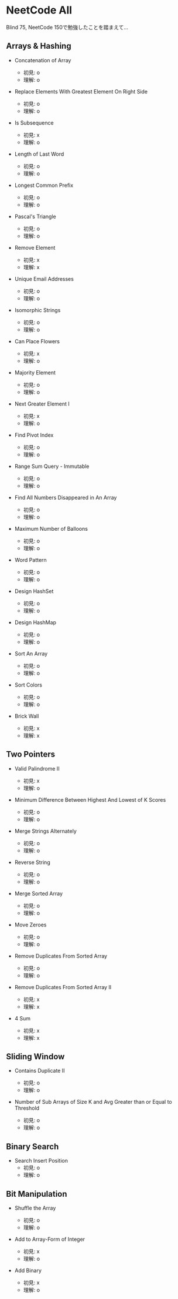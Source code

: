 # NeetCode All

Blind 75, NeetCode 150で勉強したことを踏まえて...

## Arrays & Hashing

- Concatenation of Array
    - 初見: o
    - 理解: o

- Replace Elements With Greatest Element On Right Side 
    - 初見: o
    - 理解: o

- Is Subsequence 
    - 初見: x
    - 理解: o

- Length of Last Word 
    - 初見: o
    - 理解: o

- Longest Common Prefix 
    - 初見: o
    - 理解: o

- Pascal's Triangle 
    - 初見: o
    - 理解: o

-  Remove Element
    - 初見: x
    - 理解: x

- Unique Email Addresses
    - 初見: o
    - 理解: o

- Isomorphic Strings 
    - 初見: o
    - 理解: o

- Can Place Flowers 
    - 初見: x
    - 理解: o

-  Majority Element 
    - 初見: o
    - 理解: o

-  Next Greater Element I 
    - 初見: x
    - 理解: o

-  Find Pivot Index 
    - 初見: o
    - 理解: o

-  Range Sum Query - Immutable 
    - 初見: o
    - 理解: o

- Find All Numbers Disappeared in An Array 
    - 初見: o
    - 理解: o

-  Maximum Number of Balloons
    - 初見: o
    - 理解: o

- Word Pattern 
    - 初見: o
    - 理解: o

- Design HashSet 
    - 初見: o
    - 理解: o

- Design HashMap
    - 初見: o
    - 理解: o

- Sort An Array 
    - 初見: o
    - 理解: o

- Sort Colors 
    - 初見: o
    - 理解: o

- Brick Wall 
    - 初見: x
    - 理解: x

## Two Pointers

- Valid Palindrome II
    - 初見: x
    - 理解: o

- Minimum Difference Between Highest And Lowest of K Scores 
    - 初見: o
    - 理解: o

- Merge Strings Alternately 
    - 初見: o
    - 理解: o

- Reverse String 
    - 初見: o
    - 理解: o

-  Merge Sorted Array 
    - 初見: o
    - 理解: o

-  Move Zeroes 
    - 初見: o
    - 理解: o

-  Remove Duplicates From Sorted Array 
    - 初見: o
    - 理解: o

-  Remove Duplicates From Sorted Array II
    - 初見: x
    - 理解: x

- 4 Sum 
    - 初見: x
    - 理解: x

## Sliding Window 

- Contains Duplicate II
    - 初見: o
    - 理解: o

- Number of Sub Arrays of Size K and Avg Greater than or Equal to Threshold 
    - 初見: o
    - 理解: o

## Binary Search

- Search Insert Position
    - 初見: o
    - 理解: o

## Bit Manipulation  

- Shuffle the Array
    - 初見: o
    - 理解: o

- Add to Array-Form of Integer 
    - 初見: x
    - 理解: o

- Add Binary 
    - 初見: x
    - 理解: o
